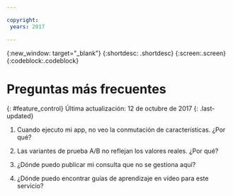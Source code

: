 ```yaml
---

copyright:
 years: 2017

---
```


{:new_window: target="_blank"}
{:shortdesc: .shortdesc}
{:screen:.screen}
{:codeblock:.codeblock}

# Preguntas más frecuentes
{: #feature_control}
Última actualización: 12 de octubre de 2017
{: .last-updated}


1.	Cuando ejecuto mi app, no veo la conmutación de características. ¿Por qué?


2.	Las variantes de prueba A/B no reflejan los valores reales. ¿Por qué?


3.	¿Dónde puedo publicar mi consulta que no se gestiona aquí?


4.	¿Dónde puedo encontrar guías de aprendizaje en vídeo para este servicio?
